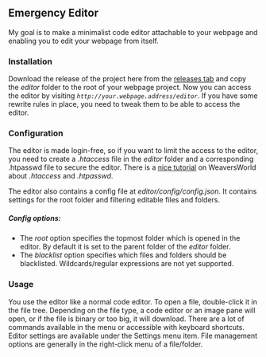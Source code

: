 ## Emergency Editor

My goal is to make a minimalist code editor attachable to your webpage and enabling you to edit your webpage from itself.

### Installation
Download the release of the project here from the [releases tab](https://github.com/fnesveda/EmergencyEditor/releases) and copy the _editor_ folder to the root of your webpage project. Now you can access the editor by visiting _`http://your.webpage.address/editor`_.
If you have some rewrite rules in place, you need to tweak them to be able to access the editor.

### Configuration
The editor is made login-free, so if you want to limit the access to the editor, you need to create a _.htaccess_ file in the _editor_ folder and a corresponding .htpasswd file to secure the editor.
There is a [nice tutorial](http://weavervsworld.com/docs/other/passprotect.html) on WeaversWorld about _.htaccess_ and _.htpasswd_.

The editor also contains a config file at _editor/config/config.json_. It contains settings for the root folder and filtering editable files and folders.
##### Config options:
* The _root_ option specifies the topmost folder which is opened in the editor. By default it is set to the parent folder of the _editor_ folder.
* The _blacklist_ option specifies which files and folders should be blacklisted. Wildcards/regular expressions are not yet supported.

### Usage
You use the editor like a normal code editor. To open a file, double-click it in the file tree. Depending on the file type, a code editor or an image pane will open, or if the file is binary or too big, it will download.
There are a lot of commands available in the menu or accessible with keyboard shortcuts. Editor settings are available under the Settings menu item.
File management options are generally in the right-click menu of a file/folder.
